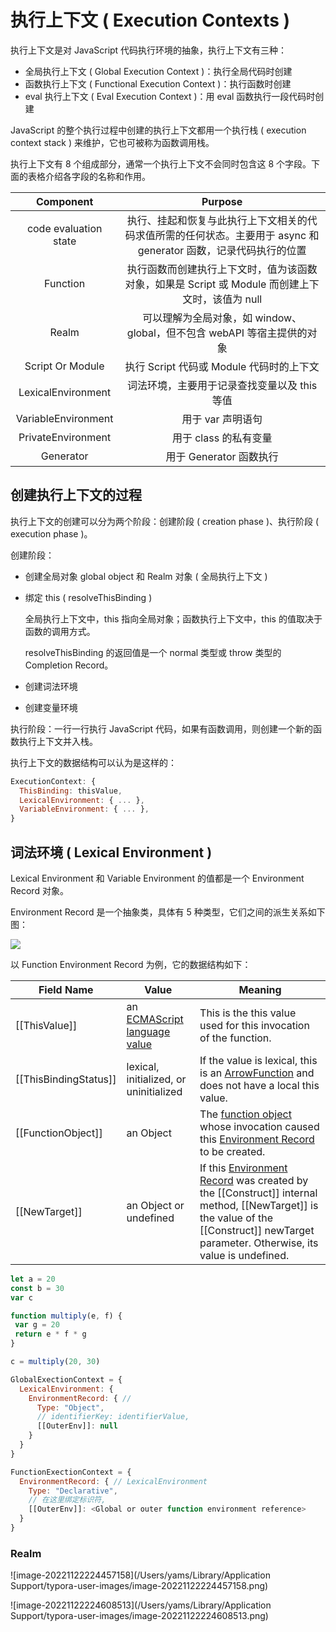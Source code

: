 # 执行上下文 ( Execution Contexts )

执行上下文是对 JavaScript 代码执行环境的抽象，执行上下文有三种：

- 全局执行上下文 ( Global Execution Context )：执行全局代码时创建
- 函数执行上下文 ( Functional Execution Context )：执行函数时创建
- eval 执行上下文 ( Eval Execution Context )：用 eval 函数执行一段代码时创建

JavaScript 的整个执行过程中创建的执行上下文都用一个执行栈 ( execution context stack ) 来维护，它也可被称为函数调用栈。

执行上下文有 8 个组成部分，通常一个执行上下文不会同时包含这 8 个字段。下面的表格介绍各字段的名称和作用。

|       Component       |                           Purpose                            |
| :-------------------: | :----------------------------------------------------------: |
| code evaluation state | 执行、挂起和恢复与此执行上下文相关的代码求值所需的任何状态。主要用于 async 和 generator 函数，记录代码执行的位置 |
|       Function        | 执行函数而创建执行上下文时，值为该函数对象，如果是 Script 或 Module 而创建上下文时，该值为 null |
|         Realm         | 可以理解为全局对象，如 window、global，但不包含 webAPI 等宿主提供的对象 |
|   Script Or Module    |           执行 Script 代码或 Module 代码时的上下文           |
|  LexicalEnvironment   |         词法环境，主要用于记录查找变量以及 this 等值         |
|  VariableEnvironment  |                      用于 var 声明语句                       |
|  PrivateEnvironment   |                    用于 class 的私有变量                     |
|       Generator       |                   用于 Generator 函数执行                    |

## 创建执行上下文的过程

执行上下文的创建可以分为两个阶段：创建阶段 ( creation phase )、执行阶段 ( execution phase )。

创建阶段：

* 创建全局对象 global object 和 Realm 对象 ( 全局执行上下文 )

* 绑定 this ( resolveThisBinding )

  全局执行上下文中，this 指向全局对象；函数执行上下文中，this 的值取决于函数的调用方式。

  resolveThisBinding 的返回值是一个 normal 类型或 throw 类型的 Completion Record。

* 创建词法环境

* 创建变量环境

执行阶段：一行一行执行 JavaScript 代码，如果有函数调用，则创建一个新的函数执行上下文并入栈。

执行上下文的数据结构可以认为是这样的：

```javascript
ExecutionContext: {
  ThisBinding: thisValue,
  LexicalEnvironment: { ... },
  VariableEnvironment: { ... },
}
```

## 词法环境 ( Lexical Environment )

Lexical Environment 和 Variable Environment 的值都是一个 Environment Record 对象。

Environment Record 是一个抽象类，具体有 5 种类型，它们之间的派生关系如下图：

![](https://tva1.sinaimg.cn/large/008vxvgGgy1h8ilmbbg46j30r907ot93.jpg)

以 Function Environment Record 为例，它的数据结构如下：

| Field Name            | Value                                                        | Meaning                                                      |
| --------------------- | ------------------------------------------------------------ | ------------------------------------------------------------ |
| [[ThisValue]]         | an [ECMAScript language value](https://tc39.es/ecma262/multipage/ecmascript-data-types-and-values.html#sec-ecmascript-language-types) | This is the this value used for this invocation of the function. |
| [[ThisBindingStatus]] | lexical, initialized, or uninitialized                       | If the value is lexical, this is an [ArrowFunction](https://tc39.es/ecma262/multipage/ecmascript-language-functions-and-classes.html#prod-ArrowFunction) and does not have a local this value. |
| [[FunctionObject]]    | an Object                                                    | The [function object](https://tc39.es/ecma262/multipage/ecmascript-data-types-and-values.html#function-object) whose invocation caused this [Environment Record](https://tc39.es/ecma262/multipage/executable-code-and-execution-contexts.html#sec-environment-records) to be created. |
| [[NewTarget]]         | an Object or undefined                                       | If this [Environment Record](https://tc39.es/ecma262/multipage/executable-code-and-execution-contexts.html#sec-environment-records) was created by the [[Construct]] internal method, [[NewTarget]] is the value of the [[Construct]] newTarget parameter. Otherwise, its value is undefined. |



```javascript
let a = 20
const b = 30
var c

function multiply(e, f) {
 var g = 20
 return e * f * g
}

c = multiply(20, 30)
```





```javascript
GlobalExectionContext = {
  LexicalEnvironment: {
   	EnvironmentRecord: { // 
      Type: "Object",
      // identifierKey: identifierValue,
      [[OuterEnv]]: null
    }
  }
}

FunctionExectionContext = {
  EnvironmentRecord: { // LexicalEnvironment
    Type: "Declarative",
    // 在这里绑定标识符,
    [[OuterEnv]]: <Global or outer function environment reference>
  }
}
```



### Realm

![image-20221122224457158](/Users/yams/Library/Application Support/typora-user-images/image-20221122224457158.png)



![image-20221122224608513](/Users/yams/Library/Application Support/typora-user-images/image-20221122224608513.png)
